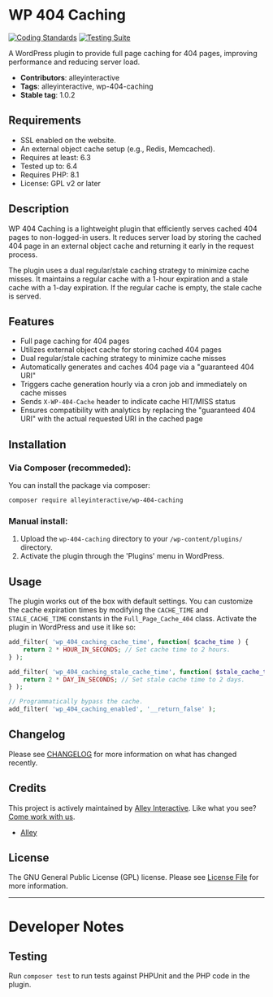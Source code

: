 # WP 404 Caching

[![Coding Standards](https://github.com/alleyinteractive/wp-404-caching/actions/workflows/coding-standards.yml/badge.svg)](https://github.com/alleyinteractive/wp-404-caching/actions/workflows/coding-standards.yml)
[![Testing Suite](https://github.com/alleyinteractive/wp-404-caching/actions/workflows/unit-test.yml/badge.svg)](https://github.com/alleyinteractive/wp-404-caching/actions/workflows/unit-test.yml)

A WordPress plugin to provide full page caching for 404 pages, improving performance and reducing server load.

- **Contributors**: alleyinteractive
- **Tags**: alleyinteractive, wp-404-caching
- **Stable tag**: 1.0.2

## Requirements
- SSL enabled on the website.
- An external object cache setup (e.g., Redis, Memcached).
- Requires at least: 6.3
- Tested up to: 6.4
- Requires PHP: 8.1
- License: GPL v2 or later

## Description

WP 404 Caching is a lightweight plugin that efficiently serves cached 404 pages to non-logged-in users. It reduces server load by storing the cached 404 page in an external object cache and returning it early in the request process.

The plugin uses a dual regular/stale caching strategy to minimize cache misses. It maintains a regular cache with a 1-hour expiration and a stale cache with a 1-day expiration. If the regular cache is empty, the stale cache is served.

## Features

- Full page caching for 404 pages
- Utilizes external object cache for storing cached 404 pages
- Dual regular/stale caching strategy to minimize cache misses
- Automatically generates and caches 404 page via a "guaranteed 404 URI"
- Triggers cache generation hourly via a cron job and immediately on cache misses
- Sends `X-WP-404-Cache` header to indicate cache HIT/MISS status
- Ensures compatibility with analytics by replacing the "guaranteed 404 URI" with the actual requested URI in the cached page

## Installation
### Via Composer (recommeded):

You can install the package via composer:

```bash
composer require alleyinteractive/wp-404-caching
```
### Manual install:

1. Upload the `wp-404-caching` directory to your `/wp-content/plugins/` directory.
2. Activate the plugin through the 'Plugins' menu in WordPress.

## Usage
The plugin works out of the box with default settings. You can customize the cache expiration times by modifying the `CACHE_TIME` and `STALE_CACHE_TIME` constants in the `Full_Page_Cache_404` class.
Activate the plugin in WordPress and use it like so:

```php
add_filter( 'wp_404_caching_cache_time', function( $cache_time ) {
    return 2 * HOUR_IN_SECONDS; // Set cache time to 2 hours.
} );

add_filter( 'wp_404_caching_stale_cache_time', function( $stale_cache_time ) {
    return 2 * DAY_IN_SECONDS; // Set stale cache time to 2 days.
} );

// Programmatically bypass the cache.
add_filter( 'wp_404_caching_enabled', '__return_false' );
```

## Changelog

Please see [CHANGELOG](CHANGELOG.md) for more information on what has changed recently.

## Credits

This project is actively maintained by [Alley
Interactive](https://github.com/alleyinteractive). Like what you see? [Come work
with us](https://alley.co/careers/).

- [Alley](https://github.com/Alley)

## License

The GNU General Public License (GPL) license. Please see [License File](LICENSE) for more information.

---

# Developer Notes

## Testing

Run `composer test` to run tests against PHPUnit and the PHP code in the plugin.
